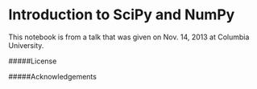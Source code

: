 Introduction to SciPy and NumPy
===================================


This notebook is from a talk that was given on Nov. 14, 2013 at Columbia University.






#####License

#####Acknowledgements

